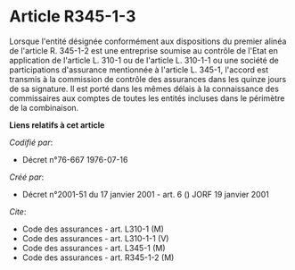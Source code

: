 # Article R345-1-3

Lorsque l'entité désignée conformément aux dispositions du premier alinéa de l'article R. 345-1-2 est une entreprise soumise
au contrôle de l'Etat en application de l'article L. 310-1 ou de l'article L. 310-1-1 ou une société de participations
d'assurance mentionnée à l'article L. 345-1, l'accord est transmis à la commission de contrôle des assurances dans les quinze
jours de sa signature. Il est porté dans les mêmes délais à la connaissance des commissaires aux comptes de toutes les
entités incluses dans le périmètre de la combinaison.

**Liens relatifs à cet article**

_Codifié par_:

  - Décret n°76-667 1976-07-16

_Créé par_:

  - Décret n°2001-51 du 17 janvier 2001 - art. 6 () JORF 19 janvier 2001

_Cite_:

  - Code des assurances - art. L310-1 (M)
  - Code des assurances - art. L310-1-1 (V)
  - Code des assurances - art. L345-1 (M)
  - Code des assurances - art. R345-1-2 (M)
